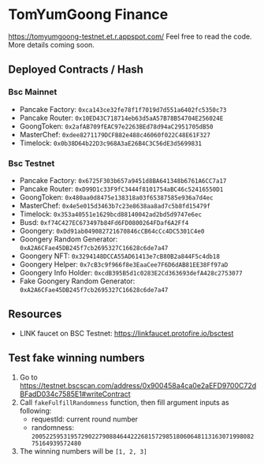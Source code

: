 # TomYumGoong Finance

https://tomyumgoong-testnet.et.r.appspot.com/ Feel free to read the code. More details coming soon.

## Deployed Contracts / Hash

### Bsc Mainnet

- Pancake Factory: `0xca143ce32fe78f1f7019d7d551a6402fc5350c73`
- Pancake Router: `0x10ED43C718714eb63d5aA57B78B54704E256024E`
- GoongToken: `0x2afAB709fEAC97e2263BEd78d94aC2951705dB50`
- MasterChef: `0xdee8271179DCFB82e488c46060f022C48E61F327`
- Timelock: `0x0b38D64b22D3c968A3aE26B4C3C56dE3d5699831`

### Bsc Testnet

- Pancake Factory: `0x6725F303b657a9451d8BA641348b6761A6CC7a17`
- Pancake Router: `0xD99D1c33F9fC3444f8101754aBC46c52416550D1`
- GoongToken: `0x480aa0d8475e138318a03f65387585e936a7d4ec`
- MasterChef: `0x4e5e015d3463b7c23e8638aa8ad7c5b8fd15479f`
- Timelock: `0x353a40551e1629bcd88140042ad2bd5d9747e6ec`
- Busd: `0xf74C427EC673497b84Fd6FD0800264FDaf6A2Ff4`
- Goongery: `0xDd91ab049082721670846cCB64cCc4DC5301C4e0`
- Goongery Random Generator: `0xA2A6CFae45DB245f7cb2695327C16628c6de7a47`
- Goongery NFT: `0x3294148DCCA55AD61413e7cB80B2a844F5c4db18`
- Goongery Helper: `0x7cB3c9f966f8e3EaaCee7F6D6dAB81EE38Ff97aD`
- Goongery Info Holder: `0xcdB395B5d1c0283E2Cd363693defA428c2753077`
- Fake Goongery Random Generator: `0xA2A6CFae45DB245f7cb2695327C16628c6de7a47`

## Resources

- LINK faucet on BSC Testnet: https://linkfaucet.protofire.io/bsctest

## Test fake winning numbers

1. Go to https://testnet.bscscan.com/address/0x900458a4ca0e2aEFD9700C72dBFadD034c7585E1#writeContract
2. Call `fakeFulfillRandomness` function, then fill argument inputs as following:
   - requestId: current round number
   - randomness: `20052259531957290227908846442226815729851806064811316307199808275164939572480`
3. The winning numbers will be `[1, 2, 3]`
